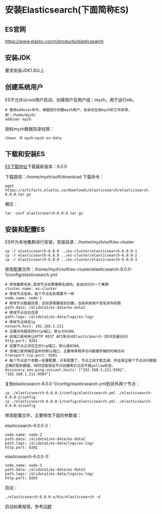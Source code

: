 # 安装Elasticsearch(下面简称ES)

## ES官网

https://www.elastic.co/cn/products/elasticsearch

## 安装JDK
要求安装JDK1.8以上

## 创建系统用户
ES不允许以root用户启动，创建用户及用户组：myzh，用于运行elk。
```
# 使用adduser命令，根据提示创建myzh用户，会自动生成myzh的工作目录，即：/home/myzh/
adduser myzh

```
授权myzh数据目录权限：
```
chown -R myzh:myzh es-data
```

## 下载和安装ES
[ES下载地址](https://www.elastic.co/cn/downloads/elasticsearch)下载最新版本：6.0.0

下载路径：/home/myzh/soft/download
下载命令：
```
wget https://artifacts.elastic.co/downloads/elasticsearch/elasticsearch-6.0.0.tar.gz
```
解压：
```
tar -zxvf elasticsearch-6.0.0.tar.gz
```
## 安装和配置ES
ES作为本地集群进行安装，安装目录：/home/myzh/soft/es-cluster
```
cp -r elasticsearch-6.0.0 ../es-cluster/elasticsearch-6.0.0-1
cp -r elasticsearch-6.0.0 ../es-cluster/elasticsearch-6.0.0-2
cp -r elasticsearch-6.0.0 ../es-cluster/elasticsearch-6.0.0-3
```

修改配置文件：/home/myzh/soft/es-cluster/elasticsearch-6.0.0-1/config/elasticsearch.yml
```
# 修改集群名称,其他节点如果集群名相同，会自动归为一个集群
cluster.name: es-cluster
# 修改节点名称。每个节点名称需要不一样
node.name: node-1
# 修改节点数据目录，该目录需要提前创建，当前系统用户具有读写权限
path.data: /alidata1/es-data/es-data1
# 修改节点日志目录
path.logs: /alidata1/es-data/logs/es-log/
# 修改节点绑定ip
network.host: 192.168.1.211
# 设置对外服务的http端口，默认为9200。
# 该端口是用来让HTTP REST API来访问ElasticSearch（如浏览器访问）
http.port: 9201
# 设置节点之间交互的tcp端口，默认是9300。
# 该端口是传输层监听的默认端口，主要用来程序访问数据传输的时候访问
transport.tcp.port: 9301
# 每个节点这个参数一定要配置，只有配置了，节点之间才能互通，并且保证每个节点访问都能正确匹配到数据，同时还能保证节点创建索引之后不报yellow状态。
discovery.zen.ping.unicast.hosts: ["192.168.1.211:9302", "192.168.1.211:9303"]
```

复制elasticsearch-6.0.0-1/config/elasticsearch.yml到另外两个节点：
```
cp ./elasticsearch-6.0.0-1/config/elasticsearch.yml ./elasticsearch-6.0.0-2/config
cp ./elasticsearch-6.0.0-1/config/elasticsearch.yml ./elasticsearch-6.0.0-3/config
```
修改配置文件，主要修改下面的参数值：

elasticsearch-6.0.0-2：
```
node.name: node-2
path.data: /alidata1/es-data/es-data2
path.logs: /alidata1/es-data/logs/es-log/
http.port: 9202
```
elasticsearch-6.0.0-3:
```
node.name: node-3
path.data: /alidata1/es-data/es-data3
path.logs: /alidata1/es-data/logs/es-log/
http.port: 9203

```

启动：
```
./elasticsearch-6.0.0-x/bin/elasticsearch -d
```
启动如果报错，参考[问题](#q)